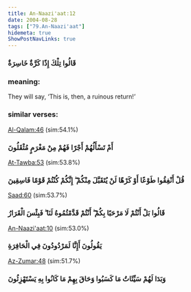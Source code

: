 ```yaml
---
title: An-Naazi'aat:12
date: 2004-08-28
tags: ["79.An-Naazi'aat"]
hidemeta: true 
ShowPostNavLinks: true 
---
```

### قَالُوا تِلْكَ إِذًا كَرَّةٌ خَاسِرَةٌ
### meaning: 
They will say, ‘This is, then, a ruinous return!’
### similar verses: 

[Al-Qalam:46](/68/46) (sim:54.1%)

### أَمْ تَسْأَلُهُمْ أَجْرًا فَهُمْ مِنْ مَغْرَمٍ مُثْقَلُونَ

[At-Tawba:53](/9/53) (sim:53.8%)

### قُلْ أَنْفِقُوا طَوْعًا أَوْ كَرْهًا لَنْ يُتَقَبَّلَ مِنْكُمْ ۖ إِنَّكُمْ كُنْتُمْ قَوْمًا فَاسِقِينَ

[Saad:60](/38/60) (sim:53.7%)

### قَالُوا بَلْ أَنْتُمْ لَا مَرْحَبًا بِكُمْ ۖ أَنْتُمْ قَدَّمْتُمُوهُ لَنَا ۖ فَبِئْسَ الْقَرَارُ

[An-Naazi'aat:10](/79/10) (sim:53.0%)

### يَقُولُونَ أَإِنَّا لَمَرْدُودُونَ فِي الْحَافِرَةِ

[Az-Zumar:48](/39/48) (sim:51.7%)

### وَبَدَا لَهُمْ سَيِّئَاتُ مَا كَسَبُوا وَحَاقَ بِهِمْ مَا كَانُوا بِهِ يَسْتَهْزِئُونَ
